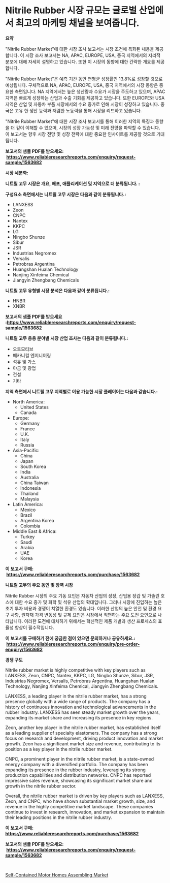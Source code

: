 <p><h1>Nitrile Rubber 시장 규모는 글로벌 산업에서 최고의 마케팅 채널을 보여줍니다.</h1></p><p><strong>요약</strong></p>
<p><p>"Nitrile Rubber Market"에 대한 시장 조사 보고서는 시장 조건에 특화된 내용을 제공합니다. 이 시장 조사 보고서는 NA, APAC, EUROPE, USA, 중국 지역에서의 지리적 분포에 대해 자세히 설명하고 있습니다. 또한 이 시장의 동향에 대한 간략한 개요를 제공합니다.</p><p>"Nitrile Rubber Market"은 예측 기간 동안 연평균 성장률인 13.8%로 성장할 것으로 예상됩니다. 구체적으로 NA, APAC, EUROPE, USA, 중국 지역에서의 시장 동향은 중요한 측면입니다. NA 지역에서는 높은 생산량과 수요가 시장을 주도하고 있으며, APAC 지역은 빠르게 성장하는 산업과 수출 기회를 제공하고 있습니다. 또한 EUROPE와 USA 지역은 산업 및 자동차 부품 시장에서의 수요 증가로 인해 시장이 성장하고 있습니다. 중국은 고유 한 생산 능력과 저렴한 노동력을 통해 시장을 리드하고 있습니다.</p><p>"Nitrile Rubber Market"에 대한 시장 조사 보고서를 통해 이러한 지역의 특징과 동향을 더 깊이 이해할 수 있으며, 시장의 성장 가능성 및 미래 전망을 파악할 수 있습니다. 이 보고서는 향후 시장 전망 및 성장 전략에 대한 중요한 인사이트를 제공할 것으로 기대됩니다.</p></p>
<p><strong>보고서의 샘플 PDF를 받으세요: &nbsp;<a href="https://www.reliableresearchreports.com/enquiry/request-sample/1563682">https://www.reliableresearchreports.com/enquiry/request-sample/1563682</a></strong></p>
<p><strong>시장 세분화:</strong></p>
<p><strong> 니트릴 고무 시장은 개요, 배포, 애플리케이션 및 지역으로 더 분류됩니다. :</strong></p>
<p><strong>구성요소 측면에서는 니트릴 고무 시장은 다음과 같이 분류됩니다.:</strong></p>
<p><ul><li>LANXESS</li><li>Zeon</li><li>CNPC</li><li>Nantex</li><li>KKPC</li><li>LG</li><li>Ningbo Shunze</li><li>Sibur</li><li>JSR</li><li>Industrias Negromex</li><li>Versalis</li><li>Petrobras Argentina</li><li>Huangshan Hualan Technology</li><li>Nanjing Xinfeima Chemical</li><li>Jiangyin Zhengbang Chemicals</li></ul></p>
<p><strong> 니트릴 고무 유형별 시장 분석은 다음과 같이 분류됩니다.:</strong></p>
<p><ul><li>HNBR</li><li>XNBR</li></ul></p>
<p><strong>보고서의 샘플 PDF를 받으세요 :<a href="https://www.reliableresearchreports.com/enquiry/request-sample/1563682">https://www.reliableresearchreports.com/enquiry/request-sample/1563682</a></strong></p>
<p><strong> 니트릴 고무 응용 분야별 시장 산업 조사는 다음과 같이 분류됩니다.:</strong></p>
<p><ul><li>오토모티브</li><li>메카니컬 엔지니어링</li><li>석유 및 가스</li><li>야금 및 광업</li><li>건설</li><li>기타</li></ul></p>
<p><strong>지역 측면에서 니트릴 고무 지역별로 이용 가능한 시장 플레이어는 다음과 같습니다.:</strong></p>
<p><ul>
    <li>
        North America:
        <ul>
            <li>United States</li>
            <li>Canada</li>
        </ul>
    </li>
    <li>
        Europe:
        <ul>
            <li>Germany</li>
            <li>France</li>
            <li>U.K.</li>
            <li>Italy</li>
            <li>Russia</li>
        </ul>
    </li>
    <li>
        Asia-Pacific:
        <ul>
            <li>China</li>
            <li>Japan</li>
            <li>South Korea</li>
            <li>India</li>
            <li>Australia</li>
            <li>China Taiwan</li>
            <li>Indonesia</li>
            <li>Thailand</li>
            <li>Malaysia</li>
        </ul>
    </li>
    <li>
        Latin America:
        <ul>
            <li>Mexico</li>
            <li>Brazil</li>
            <li>Argentina Korea</li>
            <li>Colombia</li>
        </ul>
    </li>
    <li>
        Middle East & Africa:
        <ul>
            <li>Turkey</li>
            <li>Saudi</li>
            <li>Arabia</li>
            <li>UAE</li>
            <li>Korea</li>
        </ul>
    </li>
    </ul></p>
<p><strong>이 보고서 구매: &nbsp;<a href="https://www.reliableresearchreports.com/purchase/1563682">https://www.reliableresearchreports.com/purchase/1563682</a></strong></p>
<p><strong>니트릴 고무의 주요 동인 및 장벽 시장</strong></p>
<p><p>Nitrile Rubber 시장의 주요 기동 요인은 자동차 산업의 성장, 산업용 장갑 및 가솔린 호스에 대한 수요 증가 및 화학 및 석유 산업의 확대입니다. 그러나 시장에 진입하는 높은 초기 투자 비용과 경쟁이 치열한 환경도 있습니다. 이러한 산업의 높은 안전 및 환경 요구 사항, 원자재 가격 변동성 및 규제 요인은 시장에서 직면하는 주요 도전 요인으로 나타납니다. 이러한 도전에 대처하기 위해서는 혁신적인 제품 개발과 생산 프로세스의 효율성 향상이 필수적입니다.</p></p>
<p><strong>이 보고서를 구매하기 전에 궁금한 점이 있으면 문의하거나 공유하세요.: &nbsp;<a href="https://www.reliableresearchreports.com/enquiry/pre-order-enquiry/1563682">https://www.reliableresearchreports.com/enquiry/pre-order-enquiry/1563682</a></strong></p>
<p><strong>경쟁 구도</strong></p>
<p><p>Nitrile rubber market is highly competitive with key players such as LANXESS, Zeon, CNPC, Nantex, KKPC, LG, Ningbo Shunze, Sibur, JSR, Industrias Negromex, Versalis, Petrobras Argentina, Huangshan Hualan Technology, Nanjing Xinfeima Chemical, Jiangyin Zhengbang Chemicals.</p><p>LANXESS, a leading player in the nitrile rubber market, has a strong presence globally with a wide range of products. The company has a history of continuous innovation and technological advancements in the rubber industry. LANXESS has seen steady market growth over the years, expanding its market share and increasing its presence in key regions.</p><p>Zeon, another key player in the nitrile rubber market, has established itself as a leading supplier of specialty elastomers. The company has a strong focus on research and development, driving product innovation and market growth. Zeon has a significant market size and revenue, contributing to its position as a key player in the nitrile rubber market.</p><p>CNPC, a prominent player in the nitrile rubber market, is a state-owned energy company with a diversified portfolio. The company has been expanding its presence in the rubber industry, leveraging its strong production capabilities and distribution networks. CNPC has reported impressive sales revenue, showcasing its significant market share and growth in the nitrile rubber sector.</p><p>Overall, the nitrile rubber market is driven by key players such as LANXESS, Zeon, and CNPC, who have shown substantial market growth, size, and revenue in the highly competitive market landscape. These companies continue to invest in research, innovation, and market expansion to maintain their leading positions in the nitrile rubber industry.</p></p>
<p><strong>이 보고서 구매: &nbsp; <a href="https://www.reliableresearchreports.com/purchase/1563682">https://www.reliableresearchreports.com/purchase/1563682</a></strong></p>
<p><strong>보고서의 샘플 PDF를 받으세요: &nbsp;<a href="https://www.reliableresearchreports.com/enquiry/request-sample/1563682">https://www.reliableresearchreports.com/enquiry/request-sample/1563682</a></strong><strong></strong></p>
<p>&nbsp;</p>
<p><p><a href="https://sore-arch-6db.notion.site/Self-Contained-Motor-Homes-Assembling-Market-Size-and-Examines-its-Market-Scope-with-a-Primary-Foc-184ebf2ff2804215a405e37cbe7a4449">Self-Contained Motor Homes Assembling Market</a></p></p>